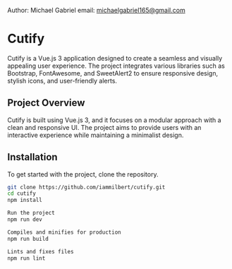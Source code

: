 Author: Michael Gabriel
email: michaelgabriel165@gmail.com

# Cutify
Cutify is a Vue.js 3 application designed to create a seamless and visually appealing user experience. The project integrates various libraries such as Bootstrap, FontAwesome, and SweetAlert2 to ensure responsive design, stylish icons, and user-friendly alerts.

## Project Overview

Cutify is built using Vue.js 3, and it focuses on a modular approach with a clean and responsive UI. The project aims to provide users with an interactive experience while maintaining a minimalist design.

## Installation

To get started with the project, clone the repository.

```bash
git clone https://github.com/iammilbert/cutify.git
cd cutify
npm install

Run the project
npm run dev

Compiles and minifies for production
npm run build

Lints and fixes files
npm run lint
